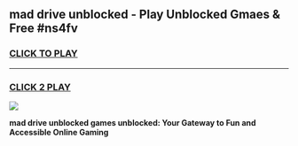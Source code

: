 
## mad drive unblocked - Play Unblocked Gmaes & Free #ns4fv
<h3>
<a href="https://news.freeplayer.one?title=mad_drive_unblocked&ref=24F">CLICK TO PLAY</a></h3>
<hr>

<h3>
<a href="https://news.freeplayer.one?title=mad_drive_unblocked&ref=24F">CLICK 2 PLAY</a>
  
</h3>

<a href="https://news.freeplayer.one?title=mad_drive_unblocked&ref=24F/"><img src="https://clearcache.store/games.png"></a>


**mad drive unblocked games unblocked: Your Gateway to Fun and Accessible Online Gaming**
